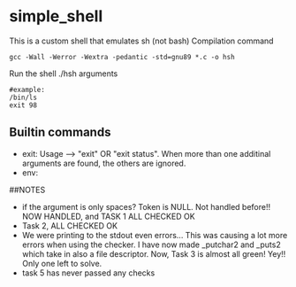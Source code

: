 # simple_shell
This is a custom shell that emulates sh (not bash)
Compilation command
```
gcc -Wall -Werror -Wextra -pedantic -std=gnu89 *.c -o hsh
```
Run the shell
./hsh <command> arguments
```
#example:
/bin/ls
exit 98
```
## Builtin commands

* exit: Usage --> "exit" OR "exit status". When more than one additinal arguments are found, the others are ignored.
* env:

##NOTES

* if the argument is only spaces? Token is NULL. Not handled before!! NOW HANDLED, and TASK 1 ALL CHECKED OK
* Task 2, ALL CHECKED OK
* We were printing to the stdout even errors... This was causing a lot more errors when using the checker. I have now made _putchar2 and _puts2 which take in also a file descriptor. Now, Task 3 is almost all green! Yey!! Only one left to solve.
* task 5 has never passed any checks


